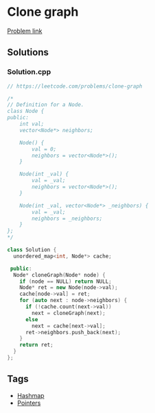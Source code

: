 # Clone graph

[Problem link](https://leetcode.com/problems/clone-graph)

## Solutions


### Solution.cpp
```cpp
// https://leetcode.com/problems/clone-graph

/*
// Definition for a Node.
class Node {
public:
    int val;
    vector<Node*> neighbors;

    Node() {
        val = 0;
        neighbors = vector<Node*>();
    }

    Node(int _val) {
        val = _val;
        neighbors = vector<Node*>();
    }

    Node(int _val, vector<Node*> _neighbors) {
        val = _val;
        neighbors = _neighbors;
    }
};
*/

class Solution {
  unordered_map<int, Node*> cache;

 public:
  Node* cloneGraph(Node* node) {
    if (node == NULL) return NULL;
    Node* ret = new Node(node->val);
    cache[node->val] = ret;
    for (auto next : node->neighbors) {
      if (!cache.count(next->val))
        next = cloneGraph(next);
      else
        next = cache[next->val];
      ret->neighbors.push_back(next);
    }
    return ret;
  }
};
```
## Tags

* [Hashmap](/Collections/hashmap.md#hashmap)
* [Pointers](/Collections/pointers.md#pointers)
